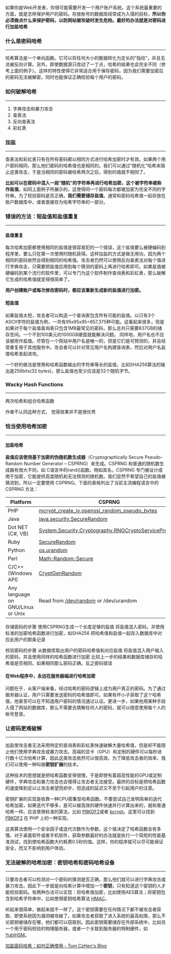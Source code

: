 如果你是Web开发者，你很可能需要开发一个用户账户系统。这个系统最重要的方面，就是怎样保护用户的密码。存放帐号的数据库经常成为入侵的目标，**所以你必须做点什么来保护密码，以防网站被攻破时发生危险。最好的办法就是对密码进行加盐哈希**

### 什么是密码哈希
---
哈希算法是一个单向函数。它可以将任何大小的数据转化为定长的“指纹”，并且无法被反向计算。另外，即使数据源只改动了一丁点，哈希的结果也会完全不同（参考上面的例子）。这样的特性使得它非常适合用于保存密码，因为我们需要加密后的密码无法被解密，同时也能保证正确校验每个用户的密码。

### 如何破解哈希
---
1. 字典攻击和暴力攻击
2. 查表法
3. 反向查表法
4. 彩虹表

### 加盐
---
查表法和彩虹表只有在所有密码都以相同方式进行哈希加密时才有效。如果两个用户密码相同，那么他们密码的哈希值也是相同的。我们可以通过“随机化”哈希来阻止这类攻击，于是当相同的密码被哈希两次之后，得到的值就不相同了。

**比如可以在密码中混入一段“随机”的字符串再进行哈希加密，这个被字符串被称作盐值**。如同上面例子所展示的，这使得同一个密码每次都被加密为完全不同的字符串。为了校验密码是否正确，**我们需要储存盐值**。通常和密码哈希值一起存放在账户数据库中，或者直接存为哈希字符串的一部分。

### 错误的方法：短盐值和盐值重复
---
#### 盐值重复
每次哈希加密都使用相同的盐值是很容易犯的一个错误，这个盐值要么被硬编码到程序里，要么只在第一次使用时随机获得。这样加盐的方式是做无用功，因为两个相同的密码依然会得到相同的哈希值。攻击者仍然可以使用反向查表法对每个值进行字典攻击，只需要把盐值应用到每个猜测的密码上再进行哈希即可。如果盐值被硬编码到某个流行的软件里，可以专门为这个软件制作查询表和彩虹表，那么破解它生成的哈希值就变得很简单了。

**用户创建账户或每次修改密码时，都应该重新生成新的盐值进行加密。**

#### 短盐值
如果盐值太短，攻击者可以构造一个查询表包含所有可能的盐值。以只有3个ASCII字符的盐值为例，一共有95x95x95=857,375种可能。这看起来很多，但是如果对于每个盐值查询表只包含1MB最常见的密码，那么总共只需要837GB的储存空间。一个不到100美元的1000GB硬盘就能解决问题。 同样地，用户名也不应该被用作盐值。尽管在一个网站中用户名是唯一的，但是它们是可预测的，并且经常重复用于其他服务中。攻击者可以针对常见用户名构建查询表，然后对用户名盐值哈希发起进攻。

一个好的做法是使用和哈希函数输出的字符串等长的盐值，比如SHA256算法的输出是256bits(32 bytes)，那么盐值也至少应该是32个随机字节。

### Wacky Hash Functions 
---
两次哈希和组合哈希函数

作者不认同这种方式， 觉得效果并不是很优秀

### 恰当使用哈希加密
---
#### 加盐哈希
**盐值应该使用基于加密的伪随机数生成器**（Cryptographically Secure Pseudo-Random Number Generator – CSPRNG）来生成。CSPRNG 和普通的随机数生成器有很大不同，如 C语言中的rand()函数。物如其名，CSPRNG 专门被设计成用于加密，它能提供高度随机和无法预测的随机数。我们显然不希望自己的盐值被猜测到，所以一定要使用 CSPRNG。下面的表格列出了当前主流编程语言中的 CSPRNG 方法：

| **Platform**                      | **CSPRNG**                                                                                                                                                                  |
| --------------------------------- | --------------------------------------------------------------------------------------------------------------------------------------------------------------------------- |
| PHP                               | [mcrypt_create_iv](http://php.net/manual/en/function.mcrypt-create-iv.php),[openssl_random_pseudo_bytes](http://php.net/manual/en/function.openssl-random-pseudo-bytes.php) |
| Java                              | [java.security.SecureRandom](http://docs.oracle.com/javase/6/docs/api/java/security/SecureRandom.html)                                                                      |
| Dot NET (C#, VB)                  | [System.Security.Cryptography.RNGCryptoServiceProvider](http://msdn.microsoft.com/en-us/library/system.security.cryptography.rngcryptoserviceprovider.aspx)                 |
| Ruby                              | [SecureRandom](http://rubydoc.info/stdlib/securerandom/1.9.3/SecureRandom)                                                                                                  |
| Python                            | [os.urandom](http://docs.python.org/library/os.html)                                                                                                                        |
| Perl                              | [Math::Random::Secure](http://search.cpan.org/~mkanat/Math-Random-Secure-0.06/lib/Math/Random/Secure.pm)                                                                    |
| C/C++ (Windows API)               | [CryptGenRandom](http://en.wikipedia.org/wiki/CryptGenRandom)                                                                                                               |
| Any language on GNU/Linux or Unix | Read from [/dev/random](http://en.wikipedia.org/wiki//dev/random) or /dev/urandom                                                                                           |

存储密码的步骤
    使用CSPRNG生成一个长度足够的盐值
    将盐值混入密码，并使用标准的加密哈希函数进行加密，如SHA256
    把哈希值和盐值一起存入数据库中对应此用户的那条记录

校验密码的步骤
    从数据库取出用户的密码哈希值和对应盐值
    将盐值混入用户输入的密码，并且使用同样的哈希函数进行加密
    比较上一步的结果和数据库储存的哈希值是否相同，如果相同那么密码正确，反之密码错误

#### 在Web程序中，永远在服务器端进行哈希加密
问题在于，从客户端来看，经过哈希的密码逻辑上成为用户真正的密码。为了通过服务器认证，用户只需要发送密码的哈希值即可。如果有坏小子获取了这个哈希值，他甚至可以在不知道用户密码的情况通过认证。更进一步，如果他用某种手段入侵了网站的数据库，那么不需要去猜解任何人的密码，就可以随意使用每个人的帐号登录。

### 让密码更难破解
---
加盐使攻击者无法采用特定的查询表和彩虹表快速破解大量哈希值，但是却不能阻止他们使用字典攻击或暴力攻击。高端的显卡（GPU）和定制的硬件可以每秒进行数十亿次哈希计算，因此这类攻击依然可以很高效。为了降低攻击者的效率，我们可以使用一种叫做**密钥扩展**的技术。

这种技术的思想就是把哈希函数变得很慢，于是即使有着超高性能的GPU或定制硬件，字典攻击和暴力攻击也会慢得让攻击者无法接受。最终的目标是把哈希函数的速度降到足以让攻击者望而却步，但造成的延迟又不至于引起用户的注意。

密钥扩展的实现是依靠一种CPU密集型哈希函数。不要尝试自己发明简单的迭代哈希加密，如果迭代不够多，是可以被高效的硬件快速并行计算出来的，就和普通哈希一样。应该使用标准的算法，比如 [PBKDF2](http://en.wikipedia.org/wiki/PBKDF2)或者 [bcrypt](http://en.wikipedia.org/wiki/Bcrypt)。这里可以找到 [PBKDF2](https://defuse.ca/php-pbkdf2.htm) 在 PHP 上的一种实现。

这类算法使用一个安全因子或迭代次数作为参数，这个值决定了哈希函数会有多慢。对于桌面软件或者手机软件，获取参数最好的办法就是执行一个简短的性能基准测试，找到使哈希函数大约耗费0.5秒的值。这样，你的程序就可以尽可能保证安全，而又不影响到用户体验。

### 无法破解的哈希加密：密钥哈希和密码哈希设备
---
只要攻击者可以检测对一个密码的猜测是否正确，那么他们就可以进行字典攻击或暴力攻击。因此下一步就是向哈希计算中增加一个**密钥**，只有知道这个密钥的人才能校验密码。有两种办法可以实现：将哈希值加密，比如使用AES算法；将密钥包含到哈希字符串中，比如使用密钥哈希算法 [HMAC](http://en.wikipedia.org/wiki/HMAC)。

听起来很简单，做起来就不一样了。这个密钥需要在任何情况下都不被攻击者获取，即使系统因为漏洞被攻破了。如果攻击者获取了进入系统的最高权限，那么不论密钥被储存在哪，他们都可以窃取到。因此密钥需要储存在外部系统中，比如另一个用于密码校验的物理服务器，或者一个关联到服务器的特制硬件，如 [YubiHSM](https://www.yubico.com/YubiHSM)。

[加盐密码哈希：如何正确使用 - Tom CzHen's Blog](https://www.tomczhen.com/2016/10/10/hashing-security/)